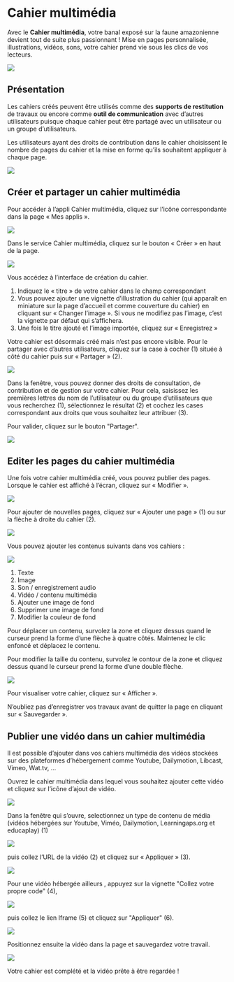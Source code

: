 # Cahier multimédia

Avec le **Cahier multimédia**, votre banal exposé sur la faune amazonienne devient tout de suite plus passionnant ! Mise en pages personnalisée, illustrations, vidéos, sons, votre cahier prend vie sous les clics de vos lecteurs.

![](.gitbook/assets/copyright%20%282%29.jpg)

## Présentation

Les cahiers créés peuvent être utilisés comme des **supports de restitution** de travaux ou encore comme **outil de communication** avec d’autres utilisateurs puisque chaque cahier peut être partagé avec un utilisateur ou un groupe d’utilisateurs.

Les utilisateurs ayant des droits de contribution dans le cahier choisissent le nombre de pages du cahier et la mise en forme qu’ils souhaitent appliquer à chaque page.

![](.gitbook/assets/cma-1%20%281%29.png)

## Créer et partager un cahier multimédia

Pour accéder à l’appli Cahier multimédia, cliquez sur l’icône correspondante dans la page « Mes applis ».

![](.gitbook/assets/cma-2%20%282%29.png)

Dans le service Cahier multimédia, cliquez sur le bouton « Créer » en haut de la page.

![](.gitbook/assets/cma-3%20%281%29.png)

Vous accédez à l’interface de création du cahier.

1. Indiquez le « titre » de votre cahier dans le champ correspondant
2. Vous pouvez ajouter une vignette d’illustration du cahier \(qui apparaît en miniature sur la page d’accueil et comme couverture du cahier\) en cliquant sur « Changer l’image ». Si vous ne modifiez pas l’image, c’est la vignette par défaut qui s’affichera.
3. Une fois le titre ajouté et l’image importée, cliquez sur « Enregistrez »

Votre cahier est désormais créé mais n’est pas encore visible. Pour le partager avec d’autres utilisateurs, cliquez sur la case à cocher \(1\) située à côté du cahier puis sur « Partager » \(2\).

![](.gitbook/assets/cma-5.png)

Dans la fenêtre, vous pouvez donner des droits de consultation, de contribution et de gestion sur votre cahier. Pour cela, saisissez les premières lettres du nom de l’utilisateur ou du groupe d’utilisateurs que vous recherchez \(1\), sélectionnez le résultat \(2\) et cochez les cases correspondant aux droits que vous souhaitez leur attribuer \(3\).

Pour valider, cliquez sur le bouton "Partager".

![](.gitbook/assets/cahier-multimedia%20%282%29.png)

## Editer les pages du cahier multimédia

Une fois votre cahier multimédia créé, vous pouvez publier des pages. Lorsque le cahier est affiché à l’écran, cliquez sur « Modifier ».

![](.gitbook/assets/2018-08-24_16h17_19.png)

Pour ajouter de nouvelles pages, cliquez sur « Ajouter une page » \(1\) ou sur la flèche à droite du cahier \(2\).

![](.gitbook/assets/2018-08-24_16h18_32.png)

Vous pouvez ajouter les contenus suivants dans vos cahiers :

![](.gitbook/assets/2018-08-24_16h20_12.png)

1. Texte
2. Image
3. Son / enregistrement audio
4. Vidéo / contenu multimédia
5. Ajouter une image de fond
6. Supprimer une image de fond
7. Modifier la couleur de fond

Pour déplacer un contenu, survolez la zone et cliquez dessus quand le curseur prend la forme d’une flèche à quatre côtés. Maintenez le clic enfoncé et déplacez le contenu.

Pour modifier la taille du contenu, survolez le contour de la zone et cliquez dessus quand le curseur prend la forme d’une double flèche.

![](.gitbook/assets/m81%20%282%29.png)

Pour visualiser votre cahier, cliquez sur « Afficher ».

N’oubliez pas d’enregistrer vos travaux avant de quitter la page en cliquant sur « Sauvegarder ».

## Publier une vidéo dans un cahier multimédia

Il est possible d’ajouter dans vos cahiers multimédia des vidéos stockées sur des plateformes d’hébergement comme Youtube, Dailymotion, Libcast, Vimeo, Wat.tv, …

Ouvrez le cahier multimédia dans lequel vous souhaitez ajouter cette vidéo et cliquez sur l’icône d’ajout de vidéo.

![](.gitbook/assets/cma-13%20%282%29.png)

Dans la fenêtre qui s’ouvre, selectionnez un type de contenu de média \(vidéos hébergées sur Youtube, Viméo, Dailymotion, Learningaps.org et educaplay\) \(1\)

![](.gitbook/assets/cma-15.png)

puis collez l’URL de la vidéo \(2\) et cliquez sur « Appliquer » \(3\).

![](.gitbook/assets/cma-16%20%282%29.png)

Pour une vidéo hébergée ailleurs , appuyez sur la vignette "Collez votre propre code" \(4\),

![](.gitbook/assets/cma-18.png)

puis collez le lien Iframe \(5\) et cliquez sur "Appliquer" \(6\).

![](.gitbook/assets/cma-17%20%282%29.png)

Positionnez ensuite la vidéo dans la page et sauvegardez votre travail.

![](.gitbook/assets/cma-14%20%282%29.png)

Votre cahier est complété et la vidéo prête à être regardée !

